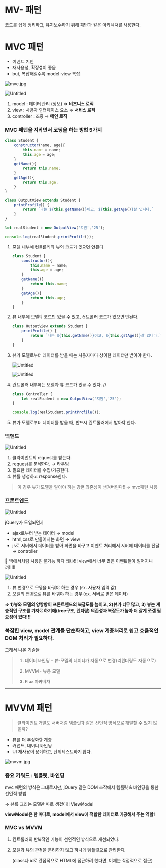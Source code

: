 # MV- 패턴

코드를 쉽게 정리하고, 유지보수하기 위해 패턴과 같은 아키텍쳐를 사용한다.

# MVC 패턴

- 이벤트 기반
- 재사용성, 확장성이 좋음
- but, 복잡해질수록 model-view 복잡

![mvc.jpg](MV-%20%E1%84%91%E1%85%A2%E1%84%90%E1%85%A5%E1%86%AB%2058e482aa8c7f48f0ab8fc31e19e0cd14/mvc.jpg)

![Untitled](MV-%20%E1%84%91%E1%85%A2%E1%84%90%E1%85%A5%E1%86%AB%2058e482aa8c7f48f0ab8fc31e19e0cd14/Untitled.png)

1. model : 데이터 관리 (정보) ⇒ **비즈니스 로직**
2. view : 사용자 인터페이스 요소 ⇒ **서비스 로직**
3. controller : 조종 ⇒ **메인 로직**

### MVC 패턴을 지키면서 코딩을 하는 방법 5가지

```javascript
class Student {
	constructor(name, age){
		this.name = name;
		this.age = age;
	}
	getName(){
		return this.name;
	}
	getAge(){
		return this.age;
	}
}

class OutputView extends Student {
	printProfile() {
		return `나는 ${this.getName()}이고, ${this.getAge()}살 입니다.`
	}
}

let realStudent = new OutputView('지원','25');

console.log(realStudent.printProfile());
```

1. 모델 내부에 컨트롤러와 뷰의 코드가 있으면 안된다.
    
    ```javascript
    class Student {
    	constructor(){
    		this.name = name;
    		this.age = age;
    	}
    	getName(){
    		return this.name;
    	}
    	getAge(){
    		return this.age;
    	}
    }
    ```
    
2. 뷰 내부에 모델의 코드만 있을 수 있고, 컨트롤러 코드가 있으면 안된다.
    
    ```javascript
    class OutputView extends Student {
    	printProfile() {
    		return `나는 ${this.getName()}이고, ${this.getAge()}살 입니다.`
    	}
    }
    ```
    
3. 뷰가 모델로부터 데이터를 받을 때는 사용자마다 상이한 데이터만 받아야 한다.
    
    ![Untitled](MV-%20%E1%84%91%E1%85%A2%E1%84%90%E1%85%A5%E1%86%AB%2058e482aa8c7f48f0ab8fc31e19e0cd14/Untitled%201.png)
    
    ![Untitled](MV-%20%E1%84%91%E1%85%A2%E1%84%90%E1%85%A5%E1%86%AB%2058e482aa8c7f48f0ab8fc31e19e0cd14/Untitled%202.png)
    
4. 컨트롤러 내부에는 모델과 뷰 코드가 있을 수 있다. //
    
    ```javascript
    class Controller {
    	let realStudent = new OutputView('지원','25');
    }
    
    console.log(realStudent.printProfile());
    ```
    
5. 뷰가 모델로부터 데이터를 받을 때, 반드시 컨트롤러에서 받아야 한다.

### 백엔드

![Untitled](MV-%20%E1%84%91%E1%85%A2%E1%84%90%E1%85%A5%E1%86%AB%2058e482aa8c7f48f0ab8fc31e19e0cd14/Untitled%203.png)

1. 클라이언트의 request를 받는다.
2. request를 분석한다. → 라우팅
3. 필요한 데이터를 수집/가공한다.
4. 뷰를 생성하고 response한다.

> 이 경우 뷰가 모델을 알아야 하는 강한 의존성이 생겨버린다!! → mvc패턴 사용
> 

### 프론트엔드

![Untitled](MV-%20%E1%84%91%E1%85%A2%E1%84%90%E1%85%A5%E1%86%AB%2058e482aa8c7f48f0ab8fc31e19e0cd14/Untitled%204.png)

jQuery가 도입되면서 

- ajax로부터 받는 데이터 → model
- html,css로 만들어지는 화면 → view
- js로 서버에서 데이터를 받아 화면을 바꾸고 이벤트 처리해서 서버에 데이터를 전달 → controller

<aside>
📝 백에서처럼 사용은 불가능 하다 
왜냐!!! view에서 너무 많은 이벤트들이 벌어지니까!!!!!

</aside>

![Untitled](MV-%20%E1%84%91%E1%85%A2%E1%84%90%E1%85%A5%E1%86%AB%2058e482aa8c7f48f0ab8fc31e19e0cd14/Untitled%205.png)

1. 뷰 변경으로 모델을 바꿔야 하는 경우 (ex. 사용자 입력 값)
2. 모델의 변경으로 뷰를 바꿔야 하는 경우 (ex. 서버로 받은 데이터)

**⇒ 1)뷰와 모델의 양방향이 프론트엔드의 복잡도를 높이고, 2)뷰가 너무 많고, 3) 뷰는 계층적인 구조를 가져야 하기에(tree구조, 렌더링) 의존성과 복잡도가 높아 더 잘게 쪼갤 필요성이 있다!!!**

### 복잡한 view, model 관계를 단순화하고, view 계층처리로 쉽고 효율적인 DOM 처리가 필요하다.

그래서 나온 기술들

> 1. 데이터 바인딩 - 뷰-모델의 데이터가 자동으로 변경(리렌더링도 자동으로)
> 
> 1. MVVM - 뷰용 모델
> 2. Flux 아키텍쳐

---

# MVVM 패턴

> 클라이언트 개발도 서버처럼 템플릿과 같은 선언적 방식으로 개발할 수 있지 않을까?
> 
- 뷰를 더 추상화한 계층
- 커맨드, 데이터 바인딩
- UI 재사용이 용이하고, 단위테스트하기 쉽다.

![mvvm.jpg](MV-%20%E1%84%91%E1%85%A2%E1%84%90%E1%85%A5%E1%86%AB%2058e482aa8c7f48f0ab8fc31e19e0cd14/mvvm.jpg)

### 중요 키워드 : 템플릿, 바인딩

mvc 패턴의 방식은 그대로지만,  jQuery 같은 DOM 조작에서 템플릿 & 바인딩을 통한 선언적 방법

⇒ 뷰를 그리는 모델만 따로 생겼다!! ViewModel

**viewModel은 한 마디로, model에서 view에 적합한 데이터로 가공해서 주는 역할!**

### MVC vs MVVM

1. 컨트롤러의 반복적인 기능이 선언적인 방식으로 개선되었다.
2. 모델과 뷰의 관점을 분리하지 않고 하나의 템플릿으로 관리한다.
    
    (class나 id로 간접적으로 HTML에 접근하려 했다면, 이제는 직접적으로 접근)
